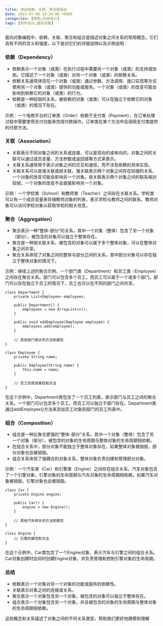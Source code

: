 ```yaml
---
title: 浅谈依赖、关联、聚合和组合
date: 2023-07-06 19:34:00 +0800
categories: [架构,系统设计]
tags: [软件设计,面向对象]
---
```


面向对象编程中，依赖、关联、聚合和组合是描述对象之间关系的常用概念。它们具有不同的含义和强度，以下是对它们的详细说明以及示例说明：

### 依赖（Dependency）

   - 依赖表示一个对象（或类）在执行过程中需要另一个对象（或类）的支持或协助。它描述了一个对象（或类）对另一个对象（或类）的依赖关系。
   - 依赖关系通常体现在一个对象（或类）通过参数、方法调用、接口实现等方式使用另一个对象（或类）提供的功能或服务。一个对象（或类）的改变可能会影响到依赖它的对象（或类）的行为。
   - 依赖是一种较弱的关系，被依赖的对象（或类）可以在独立于依赖它的对象（或类）的情况下存在。
   
   示例：一个电商平台的订单类（Order）依赖于支付类（Payment），在订单处理过程中需要使用支付功能来完成付款操作。订单类在某个方法中会调用支付类提供的付款方法。

### 关联（Association）

   - 关联表示不同对象之间的关系或连接，可以是双向的或单向的。对象之间的关联可以通过成员变量、方法参数或返回值等方式来表示。
   - 关联关系通常用于表示对象之间的交互和通信，而不涉及依赖的具体实现。
   - 关联关系可以是强关联或弱关联，强关联表示两个对象之间存在较强的关系，一个对象的改变可能会影响另一个对象。弱关联表示两个对象之间的联系相对较弱，一个对象的改变不会直接影响另一个对象。
   
   示例：一个学校类（School）和教师类（Teacher）之间存在关联关系。学校类可以有一个成员变量来存储教师对象的列表，表示学校与教师之间的联系。教师对象可以访问学校对象以获取学校的相关信息。

### 聚合（Aggregation）

   - 聚合表示一种“整体-部分”的关系，其中一个对象（整体）包含了另一个对象（部分），被包含的对象可以独立于整体存在。
   - 聚合是一种弱关联关系，被包含的对象可以属于多个整体对象，可以在整体对象之间共享。
   - 聚合关系体现了对象之间的整体与部分之间的关系，其中部分对象可以存在独立于整体对象的情况下。
   
   示例：继续上述的聚合示例，一个部门类（Department）和员工类（Employee）之间存在聚合关系。部门可以包含多个员工，而员工可以属于一个或多个部门。部门可以存在独立于员工的情况下，员工也可以在不同的部门之间共享。

```
class Department {
    private List<Employee> employees;
    
    public Department() {
        employees = new ArrayList<>();
    }
    
    public void addEmployee(Employee employee) {
        employees.add(employee);
    }
    
    // 其他部门相关的方法和属性
}

class Employee {
    private String name;
    
    public Employee(String name) {
        this.name = name;
    }
    
    // 员工的其他属性和方法
}
```

在这个示例中，Department类包含了一个员工列表，表示部门与员工之间的聚合关系。一个部门可以包含多个员工，而员工可以独立于部门存在。Department类通过addEmployee()方法来添加员工对象到部门的员工列表中。


### 组合（Composition）

   - 组合是一种比聚合更强的“整体-部分”关系，其中一个对象（整体）包含了另一个对象（部分），被包含的对象的生命周期与整体对象的生命周期相依赖。
   - 在组合关系中，部分对象不能独立于整体对象存在，如果整体对象被销毁，部分对象也会被销毁。
   - 组合关系体现了强耦合的对象关系，整体对象负责创建和管理部分对象。
   
   示例：一个汽车类（Car）和引擎类（Engine）之间存在组合关系。汽车对象包含了一个引擎对象，引擎对象的生命周期与汽车对象的生命周期相依赖。如果汽车对象被销毁，引擎对象也会被销毁。

```
class Car {
    private Engine engine;
    
    public Car() {
        engine = new Engine();
    }
    
    // 其他汽车相关的方法和属性
}

class Engine {
    // 引擎的属性和方法
}
```

在这个示例中，Car类包含了一个Engine对象，表示汽车与引擎之间的组合关系。Car对象创建时会同时创建Engine对象，并负责管理和控制引擎对象的生命周期。

### 总结

- 依赖表示一个对象对另一个对象的功能或服务的依赖性。
- 关联表示对象之间的连接或关系。
- 聚合表示一个对象包含另一个对象，被包含的对象可以独立于整体存在。
- 组合表示一个对象包含另一个对象，并且被包含的对象的生命周期与整体对象的生命周期相依赖。

这些概念和关系描述了对象之间的不同关系类型，帮助我们更好地建模和理解
